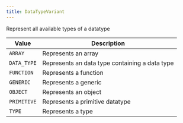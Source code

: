 ```yaml
---
title: DataTypeVariant
---
```


Represent all available types of a datatype

| Value | Description |
|-------|-------------|
| `ARRAY` | Represents an array |
| `DATA_TYPE` | Represents an data type containing a data type |
| `FUNCTION` | Represents a function |
| `GENERIC` | Represents a generic |
| `OBJECT` | Represents an object |
| `PRIMITIVE` | Represents a primitive datatype |
| `TYPE` | Represents a type |
